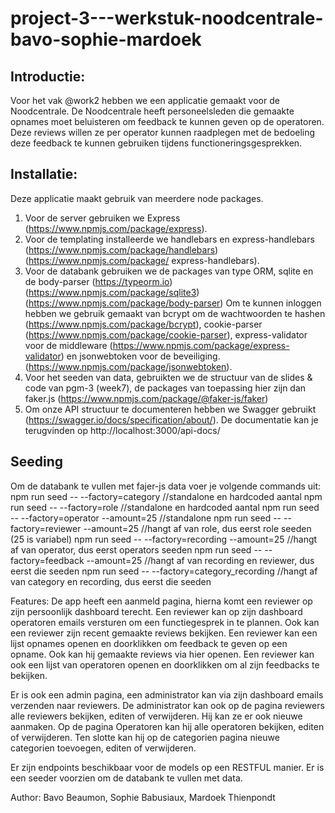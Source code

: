 # project-3---werkstuk-noodcentrale-bavo-sophie-mardoek

## Introductie:
Voor het vak @work2 hebben we een applicatie gemaakt voor de Noodcentrale.
De Noodcentrale heeft personeelsleden die gemaakte opnames moet beluisteren om feedback te kunnen geven op de operatoren.
Deze reviews willen ze per operator kunnen raadplegen met de bedoeling deze feedback te kunnen gebruiken tijdens functioneringsgesprekken. 

## Installatie:
Deze applicatie maakt gebruik van meerdere node packages.
1. Voor de server gebruiken we Express (https://www.npmjs.com/package/express).
2. Voor de templating installeerde we handlebars en express-handlebars (https://www.npmjs.com/package/handlebars)(https://www.npmjs.com/package/     express-handlebars).
3. Voor de databank gebruiken we de packages van type ORM, sqlite en de body-parser (https://typeorm.io) (https://www.npmjs.com/package/sqlite3) (https://www.npmjs.com/package/body-parser)
Om te kunnen inloggen hebben we gebruik gemaakt van bcrypt om de wachtwoorden te hashen (https://www.npmjs.com/package/bcrypt), cookie-parser (https://www.npmjs.com/package/cookie-parser), express-validator voor de middleware (https://www.npmjs.com/package/express-validator)
en jsonwebtoken voor de beveiliging. (https://www.npmjs.com/package/jsonwebtoken).
4. Voor het seeden van data, gebruikten we de structuur van de slides & code van pgm-3 (week7), de packages van toepassing hier zijn dan faker.js (https://www.npmjs.com/package/@faker-js/faker)
5. Om onze API structuur te documenteren hebben we Swagger gebruikt (https://swagger.io/docs/specification/about/). De documentatie kan je terugvinden op http://localhost:3000/api-docs/

## Seeding
Om de databank te vullen met fajer-js data voer je volgende commands uit:
 npm run seed -- --factory=category  //standalone en hardcoded aantal
 npm run seed -- --factory=role //standalone en hardcoded aantal
 npm run seed -- --factory=operator --amount=25 //standalone
 npm run seed -- --factory=reviewer --amount=25 //hangt af van role, dus eerst role seeden (25 is variabel)
 npm run seed -- --factory=recording --amount=25 //hangt af van operator, dus eerst operators seeden
 npm run seed -- --factory=feedback --amount=25 //hangt af van recording en reviewer, dus eerst die seeden
 npm run seed -- --factory=category_recording //hangt af van category en recording, dus eerst die seeden



Features:
De app heeft een aanmeld pagina, hierna komt een reviewer op zijn persoonlijk dashboard terecht.
Een reviewer kan op zijn dashboard operatoren emails versturen om een functiegesprek in te plannen. Ook kan een reviewer zijn recent gemaakte reviews bekijken.
Een reviewer kan een lijst opnames openen en doorklikken om feedback te geven op een opname. Ook kan hij gemaakte reviews via hier openen.
Een reviewer kan ook een lijst van operatoren openen en doorklikken om al zijn feedbacks te bekijken.

Er is ook een admin pagina, een administrator kan via zijn dashboard emails verzenden naar reviewers.
De administrator kan ook op de pagina reviewers alle reviewers bekijken, editen of verwijderen. Hij kan ze er ook nieuwe aanmaken.
Op de pagina Operatoren kan hij alle operatoren bekijken, editen of verwijderen.
Ten slotte kan hij op de categorien pagina nieuwe categorien toevoegen, editen of verwijderen.

Er zijn endpoints beschikbaar voor de models op een RESTFUL manier.
Er is een seeder voorzien om de databank te vullen met data.

Author:
Bavo Beaumon, Sophie Babusiaux, Mardoek Thienpondt
